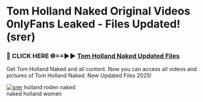 # Tom Holland Naked Original Videos 0nlyFans Leaked - Files Updated! (srer)

<h3>🔴 CLICK HERE 🌐==►► <a href="https://tinyurl.com/up5wt9bj" rel="nofollow">Tom Holland Naked Updated Files</a></h3>

Get Tom Holland Naked and all content. Now you can access all videos and pictures of Tom Holland Naked. New Updated Files 2025!

[![srer](https://i.imgur.com/ABiUzMV.gif)](https://tinyurl.com/up5wt9bj)
holland roden naked<br>
naked holland women